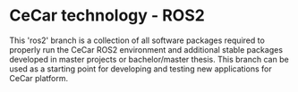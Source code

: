 # CeCar technology - ROS2

This 'ros2' branch is a collection of all software packages required to properly run the CeCar ROS2 environment and additional stable packages developed in master projects or bachelor/master thesis.
This branch can be used as a starting point for developing and testing new applications for CeCar platform.